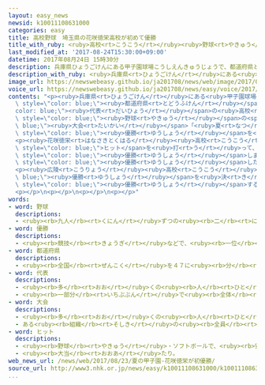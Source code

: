 ```yaml
---
layout: easy_news
newsid: k10011108631000
categories: easy
title: 高校野球　埼玉県の花咲徳栄高校が初めて優勝
title_with_ruby: <ruby>高校<rt>こうこう</rt></ruby><ruby>野球<rt>やきゅう</rt></ruby>　<ruby>埼玉県<rt>さいたまけん</rt></ruby>の<ruby>花咲徳栄<rt>はなさきとくはる</rt></ruby><ruby>高校<rt>こうこう</rt></ruby>が<ruby>初<rt>はじ</rt></ruby>めて<ruby>優勝<rt>ゆうしょう</rt></ruby>
last_modified_at: '2017-08-24T15:30:00+09:00'
datetime: 2017年08月24日 15時30分
description: 兵庫県ひょうごけんにある甲子園球場こうしえんきゅうじょうで、都道府県とどうふけんの代表だいひょうの高校こうこうが集あつまる野球やきゅうの大会たいかい「夏なつの全国ぜんこく高校こうこう野球やきゅう」を行おこなっていました。
description_with_ruby: <ruby>兵庫県<rt>ひょうごけん</rt></ruby>にある<ruby>甲子園球場<rt>こうしえんきゅうじょう</rt></ruby>で、<ruby>都道府県<rt>とどうふけん</rt></ruby>の<ruby>代表<rt>だいひょう</rt></ruby>の<ruby>高校<rt>こうこう</rt></ruby>が<ruby>集<rt>あつ</rt></ruby>まる<ruby>野球<rt>やきゅう</rt></ruby>の<ruby>大会<rt>たいかい</rt></ruby>「<ruby>夏<rt>なつ</rt></ruby>の<ruby>全国<rt>ぜんこく</rt></ruby><ruby>高校<rt>こうこう</rt></ruby><ruby>野球<rt>やきゅう</rt></ruby>」を<ruby>行<rt>おこな</rt></ruby>っていました。
image_url: https://newswebeasy.github.io/ja201708/news/web/image/2017/08/24/k10011108631000.jpg
voice_url: https://newswebeasy.github.io/ja201708/news/easy/voice/2017/08/24/k10011108631000.mp3
contents: "<p><ruby>兵庫県<rt>ひょうごけん</rt></ruby>にある<ruby>甲子園球場<rt>こうしえんきゅうじょう</rt></ruby>で、<span\
  \ style=\"color: blue;\"><ruby>都道府県<rt>とどうふけん</rt></ruby></span>の<span style=\"\
  color: blue;\"><ruby>代表<rt>だいひょう</rt></ruby></span>の<ruby>高校<rt>こうこう</rt></ruby>が<ruby>集<rt>あつ</rt></ruby>まる<span\
  \ style=\"color: blue;\"><ruby>野球<rt>やきゅう</rt></ruby></span>の<span style=\"color:\
  \ blue;\"><ruby>大会<rt>たいかい</rt></ruby></span>「<ruby>夏<rt>なつ</rt></ruby>の<ruby>全国<rt>ぜんこく</rt></ruby><ruby>高校<rt>こうこう</rt></ruby><ruby>野球<rt>やきゅう</rt></ruby>」を<ruby>行<rt>おこな</rt></ruby>っていました。２３<ruby>日<rt>にち</rt></ruby>、<span\
  \ style=\"color: blue;\"><ruby>優勝<rt>ゆうしょう</rt></ruby></span>を<ruby>決<rt>き</rt></ruby>める<ruby>試合<rt>しあい</rt></ruby>があって、<ruby>埼玉県<rt>さいたまけん</rt></ruby>の<ruby>花咲徳栄<rt>はなさきとくはる</rt></ruby><ruby>高校<rt>こうこう</rt></ruby>と<ruby>広島県<rt>ひろしまけん</rt></ruby>の<ruby>広陵<rt>こうりょう</rt></ruby><ruby>高校<rt>こうこう</rt></ruby>が<ruby>試合<rt>しあい</rt></ruby>をしました。</p>\n\
  <p><ruby>花咲徳栄<rt>はなさきとくはる</rt></ruby><ruby>高校<rt>こうこう</rt></ruby>は１<ruby>回<rt>かい</rt></ruby>に２<ruby>点<rt>てん</rt></ruby>を<ruby>取<rt>と</rt></ruby>って、<ruby>広陵<rt>こうりょう</rt></ruby><ruby>高校<rt>こうこう</rt></ruby>より<ruby>先<rt>さき</rt></ruby>に<ruby>点<rt>てん</rt></ruby>を<ruby>取<rt>と</rt></ruby>りました。そのあとも<ruby>花咲徳栄<rt>はなさきとくはる</rt></ruby><ruby>高校<rt>こうこう</rt></ruby>はたくさん<span\
  \ style=\"color: blue;\">ヒット</span>を<ruby>打<rt>う</rt></ruby>って、１４ー４で<ruby>勝<rt>か</rt></ruby>ちました。<ruby>花咲徳栄<rt>はなさきとくはる</rt></ruby><ruby>高校<rt>こうこう</rt></ruby>は<ruby>初<rt>はじ</rt></ruby>めて<span\
  \ style=\"color: blue;\"><ruby>優勝<rt>ゆうしょう</rt></ruby></span>しました。<ruby>埼玉県<rt>さいたまけん</rt></ruby>の<ruby>高校<rt>こうこう</rt></ruby>が<span\
  \ style=\"color: blue;\"><ruby>優勝<rt>ゆうしょう</rt></ruby></span>したのも<ruby>初<rt>はじ</rt></ruby>めてです。</p>\n\
  <p><ruby>広陵<rt>こうりょう</rt></ruby><ruby>高校<rt>こうこう</rt></ruby>が<span style=\"color:\
  \ blue;\"><ruby>優勝<rt>ゆうしょう</rt></ruby></span>を<ruby>決<rt>き</rt></ruby>める<ruby>試合<rt>しあい</rt></ruby>に<ruby>出<rt>で</rt></ruby>たのは４<ruby>回<rt>かい</rt></ruby><ruby>目<rt>め</rt></ruby>ですが、<ruby>今年<rt>ことし</rt></ruby>も<span\
  \ style=\"color: blue;\"><ruby>優勝<rt>ゆうしょう</rt></ruby></span>することができませんでした。</p>\n\
  <p></p>\n<p></p>\n<p></p>\n<p></p>"
words:
- word: 野球
  descriptions:
  - <ruby><rb>九人</rb><rt>くにん</rt></ruby>ずつの<ruby><rb>二</rb><rt>に</rt></ruby>チームが、たがいにバットでボールを<ruby><rb>打</rb><rt>う</rt></ruby>ってせめ<ruby><rb>合</rb><rt>あ</rt></ruby>い、<ruby><rb>点</rb><rt>てん</rt></ruby>を<ruby><rb>争</rb><rt>あらそ</rt></ruby>う<ruby><rb>競技</rb><rt>きょうぎ</rt></ruby>。ベースボール。
- word: 優勝
  descriptions:
  - <ruby><rb>競技</rb><rt>きょうぎ</rt></ruby>などで、<ruby><rb>一位</rb><rt>いちい</rt></ruby>で<ruby><rb>勝</rb><rt>か</rt></ruby>つこと。
- word: 都道府県
  descriptions:
  - <ruby><rb>全国</rb><rt>ぜんこく</rt></ruby>を４７に<ruby><rb>分</rb><rt>わ</rt></ruby>けた<ruby><rb>区画</rb><rt>くかく</rt></ruby>。<ruby><rb>東京都</rb><rt>とうきょうと</rt></ruby>・<ruby><rb>北海道</rb><rt>ほっかいどう</rt></ruby>・<ruby><rb>大阪府</rb><rt>おおさかふ</rt></ruby>・<ruby><rb>京都府</rb><rt>きょうとふ</rt></ruby>と、４３の<ruby><rb>県</rb><rt>けん</rt></ruby>。
- word: 代表
  descriptions:
  - <ruby><rb>多</rb><rt>おお</rt></ruby>くの<ruby><rb>人</rb><rt>ひと</rt></ruby>に<ruby><rb>代</rb><rt>か</rt></ruby>わって<ruby><rb>何</rb><rt>なに</rt></ruby>かをすること。また、その<ruby><rb>人</rb><rt>ひと</rt></ruby>。
  - <ruby><rb>一部分</rb><rt>いちぶぶん</rt></ruby>で<ruby><rb>全体</rb><rt>ぜんたい</rt></ruby>の<ruby><rb>特色</rb><rt>とくしょく</rt></ruby>を<ruby><rb>表</rb><rt>あらわ</rt></ruby>すこと。また、そのもの。
- word: 大会
  descriptions:
  - <ruby><rb>多</rb><rt>おお</rt></ruby>くの<ruby><rb>人</rb><rt>ひと</rt></ruby>が<ruby><rb>集</rb><rt>あつ</rt></ruby>まる<ruby><rb>会</rb><rt>かい</rt></ruby>。
  - ある<ruby><rb>組織</rb><rt>そしき</rt></ruby>の<ruby><rb>全員</rb><rt>ぜんいん</rt></ruby>が<ruby><rb>集</rb><rt>あつ</rt></ruby>まる<ruby><rb>会</rb><rt>かい</rt></ruby>。
- word: ヒット
  descriptions:
  - <ruby><rb>野球</rb><rt>やきゅう</rt></ruby>・ソフトボールで、<ruby><rb>安打</rb><rt>あんだ</rt></ruby>。
  - <ruby><rb>大当</rb><rt>おおあ</rt></ruby>たり。
web_news_url: /news/web/2017/08/23/夏の甲子園-花咲徳栄が初優勝/
source_url: http://www3.nhk.or.jp/news/easy/k10011108631000/k10011108631000.html
...
```

